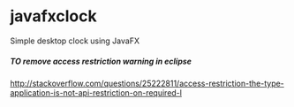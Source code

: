 # javafxclock
Simple desktop clock using JavaFX 



##### TO remove access restriction warning in eclipse 
http://stackoverflow.com/questions/25222811/access-restriction-the-type-application-is-not-api-restriction-on-required-l